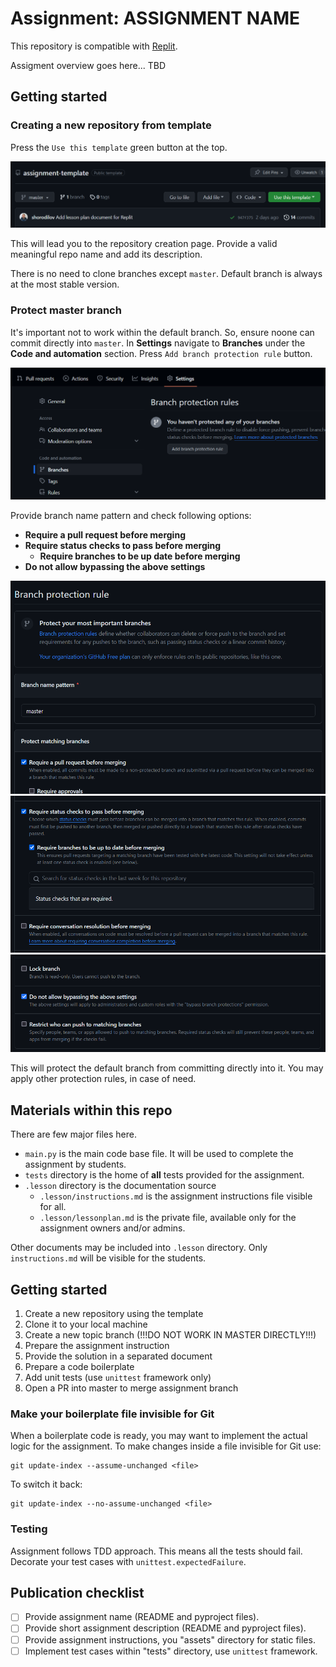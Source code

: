 # Assignment: ASSIGNMENT NAME

This repository is compatible with [Replit](https://replit.com/).

[//]: # (TODO: provide a short assignment overview)
Assigment overview goes here... TBD

## Getting started

### Creating a new repository from template

Press the `Use this template` green button at the top.

![](./.lesson/assets/repo-from-template.png)

This will lead you to the repository creation page.
Provide a valid meaningful repo name and add  its description.

There is no need to clone branches except `master`. Default branch is always at
the most stable version.

### Protect master branch

It's important not to work within the default branch. So, ensure noone can
commit directly into `master`. In **Settings** navigate to **Branches** under
the **Code and automation** section. Press `Add branch protection rule` button.

![](.lesson/assets/branch-protection-1.png)

Provide branch name pattern and check following options:

- **Require a pull request before merging**
- **Require status checks to pass before merging**
  - **Require branches to be up date before merging**
- **Do not allow bypassing the above settings**

![](.lesson/assets/branch-protection-2.png)
![](.lesson/assets/branch-protection-3.png)
![](.lesson/assets/branch-protection-4.png)

This will protect the default branch from committing directly into it.
You may apply other protection rules, in case of need.

## Materials within this repo

There are few major files here.

- `main.py` is the main code base file. It will be used to complete
  the assignment by students.
- `tests` directory is the home of **all** tests provided for the assignment.
- `.lesson` directory is the documentation source
  - `.lesson/instructions.md` is the assignment instructions file visible for
    all.
  - `.lesson/lessonplan.md` is the private file, available only for
    the assignment owners and/or admins.

Other documents may be included into `.lesson` directory.
Only `instructions.md` will be visible for the students.

## Getting started

1. Create a new repository using the template
2. Clone it to your local machine
3. Create a new topic branch (!!!DO NOT WORK IN MASTER DIRECTLY!!!)
4. Prepare the assignment instruction
5. Provide the solution in a separated document
6. Prepare a code boilerplate
7. Add unit tests (use `unittest` framework only)
8. Open a PR into master to merge assignment branch

### Make your boilerplate file invisible for Git

When a boilerplate code is ready, you may want to implement the actual logic
for the assignment. To make changes inside a file invisible for Git use:

```shell
git update-index --assume-unchanged <file>
```

To switch it back:

```shell
git update-index --no-assume-unchanged <file>
```

### Testing

Assignment follows TDD approach. This means all the tests should fail.
Decorate your test cases with `unittest.expectedFailure`.

[//]: # (TODO: assignment documents)


## Publication checklist

- [ ] Provide assignment name (README and pyproject files).
- [ ] Provide short assignment description (README and pyproject files).
- [ ] Provide assignment instructions, you "assets" directory for static files.
- [ ] Implement test cases within "tests" directory, use `unittest` framework.
